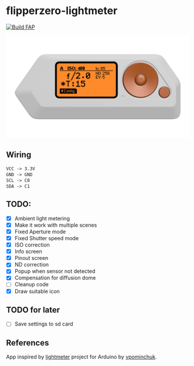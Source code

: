 # flipperzero-lightmeter 

[![Build FAP](https://github.com/oleksiikutuzov/flipperzero-lightmeter/actions/workflows/build_fap.yml/badge.svg?branch=main)](https://github.com/oleksiikutuzov/flipperzero-lightmeter/actions/workflows/build_fap.yml)

<img src="images/framed_gui_main.png" width="500px">  

## Wiring

```
VCC -> 3.3V
GND -> GND
SCL -> C0
SDA -> C1
```

## TODO:
- [x] Ambient light metering
- [x] Make it work with multiple scenes
- [x] Fixed Aperture mode
- [x] Fixed Shutter speed mode 
- [x] ISO correction 
- [x] Info screen
- [x] Pinout screen
- [x] ND correction
- [x] Popup when sensor not detected
- [x] Compensation for diffusion dome 
- [ ] Cleanup code
- [x] Draw suitable icon

## TODO for later
- [ ] Save settings to sd card

## References
App inspired by [lightmeter](https://github.com/vpominchuk/lightmeter) project for Arduino by [vpominchuk](https://github.com/vpominchuk).
